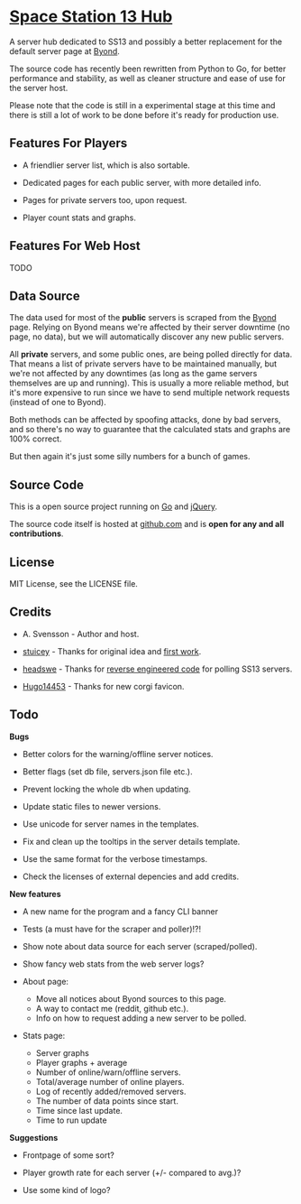 [Space Station 13 Hub](http://www.ss13.se/)
================================================================================

A server hub dedicated to SS13 and possibly a better replacement for the default
server page at [Byond](http://www.byond.com/games/exadv1/spacestation13).

The source code has recently been rewritten from Python to Go, for better
performance and stability, as well as cleaner structure and ease of use for
the server host.

Please note that the code is still in a experimental stage at this time and
there is still a lot of work to be done before it's ready for production use.

Features For Players
--------------------------------------------------------------------------------

- A friendlier server list, which is also sortable.

- Dedicated pages for each public server, with more detailed info.

- Pages for private servers too, upon request.

- Player count stats and graphs.

Features For Web Host
--------------------------------------------------------------------------------

TODO

Data Source
--------------------------------------------------------------------------------
The data used for most of the **public** servers is scraped from the [Byond](http://www.byond.com/games/exadv1/spacestation13) page.
Relying on Byond means we're affected by their server downtime (no page, no data),
but we will automatically discover any new public servers.

All **private** servers, and some public ones, are being polled directly for data.
That means a list of private servers have to be maintained manually, but we're
not affected by any downtimes (as long as the game servers themselves are up
and running). This is usually a more reliable method, but it's more expensive to
run since we have to send multiple network requests (instead of one to Byond).

Both methods can be affected by spoofing attacks, done by bad servers, and so
there's no way to guarantee that the calculated stats and graphs are 100% correct.

But then again it's just some silly numbers for a bunch of games.

Source Code
--------------------------------------------------------------------------------
This is a open source project running on [Go](https://golang.org/) and [jQuery](https://jquery.com/).

The source code itself is hosted at [github.com](https://github.com/lmas/ss13_se) and is **open for any and all
contributions**.

License
--------------------------------------------------------------------------------
MIT License, see the LICENSE file.

Credits
--------------------------------------------------------------------------------
- A. Svensson - Author and host.

- [stuicey](https://www.reddit.com/user/stuicey) - Thanks for original idea and [first work](https://www.reddit.com/r/SS13/comments/2p6znr/hub_population_data/).

- [headswe](https://www.reddit.com/user/headswe) - Thanks for [reverse engineered code](http://www.reddit.com/r/SS13/comments/31b5im/a_bunch_of_graphs_for_all_servers/cq11nld) for polling SS13 servers.

- [Hugo14453](https://github.com/Hugo14453) - Thanks for new corgi favicon.

Todo
--------------------------------------------------------------------------------

**Bugs**

- Better colors for the warning/offline server notices.

- Better flags (set db file, servers.json file etc.).

- Prevent locking the whole db when updating.

- Update static files to newer versions.

- Use unicode for server names in the templates.

- Fix and clean up the tooltips in the server details template.

- Use the same format for the verbose timestamps.

- Check the licenses of external depencies and add credits.


**New features**

- A new name for the program and a fancy CLI banner

- Tests (a must have for the scraper and poller)!?!

- Show note about data source for each server (scraped/polled).

- Show fancy web stats from the web server logs?

- About page:
    - Move all notices about Byond sources to this page.
    - A way to contact me (reddit, github etc.).
    - Info on how to request adding a new server to be polled.

- Stats page:
    - Server graphs
    - Player graphs + average
    - Number of online/warn/offline servers.
    - Total/average number of online players.
    - Log of recently added/removed servers.
    - The number of data points since start.
    - Time since last update.
    - Time to run update

**Suggestions**

- Frontpage of some sort?

- Player growth rate for each server (+/- compared to avg.)?

- Use some kind of logo?
